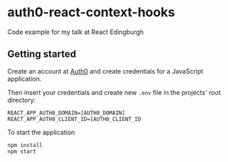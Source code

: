 # auth0-react-context-hooks
Code example for my talk at React Edingburgh 

## Getting started

Create an account at [Auth0](https://auth0.com) and create credentials for a JavaScript application. 

Then insert your credentials and create new `.env` file in the projects' root directory:

```
REACT_APP_AUTH0_DOMAIN=[AUTH0_DOMAIN]
REACT_APP_AUTH0_CLIENT_ID=[AUTH0_CLIENT_ID
```

To start the application

```
npm install
npm start
```
